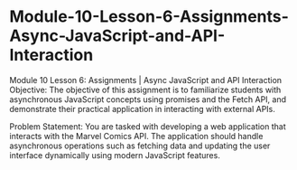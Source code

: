 # Module-10-Lesson-6-Assignments-Async-JavaScript-and-API-Interaction
Module 10 Lesson 6: Assignments | Async JavaScript and API Interaction
Objective: The objective of this assignment is to familiarize students with asynchronous JavaScript concepts using promises and the Fetch API, and demonstrate their practical application in interacting with external APIs.

Problem Statement: You are tasked with developing a web application that interacts with the Marvel Comics API. The application should handle asynchronous operations such as fetching data and updating the user interface dynamically using modern JavaScript features.
